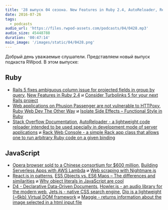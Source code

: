 ```yaml
---
title: '28 выпуск 04 сезона. New Features in Ruby 2.4, AutoReloader, React.js in patterns, D4, Howler.js, Jets.js, Dio и прочее'
date: 2016-07-26
tags:
  - podcasts
audio_url: 'https://files.rwpod-assets.com/podcasts/04/0428.mp3'
audio_size: 45448788
duration: '00:47:14'
main_image: '/images/static/04/0428.png'
---
```


Добрый день уважаемые слушатели. Представляем новый выпуск подкаста RWpod. В этом выпуске:

## Ruby

- [Rails 5 fixes ambiguous column issue for projected fields in group by query](http://blog.bigbinary.com/2016/07/21/rails-5-fixes-ambiguous-cloumn-name-for-projected-fields-in-group-by-query.html), [New Features in Ruby 2.4](https://blog.blockscore.com/new-features-in-ruby-2-4/) и [Consider Turbolinks 5 for your next Rails project](http://aspiringwebdev.com/consider-turbolinks-5-for-your-next-rails-project/)
- [Web applications on Phusion Passenger are not vulnerable to HTTPoxy](https://blog.phusion.nl/2016/07/21/web-applications-on-phusion-passenger-are-not-vulnerable-to-httpoxy/), [Ruby Web Dev The Other Way](http://rwdtow.stdout.in/) и [Isolate Side Effects – Functional Style in Ruby](http://www.rubypigeon.com/posts/isolate-side-effects-functional-style-in-ruby/)
- [Stack Overflow Documentation](http://stackoverflow.com/tour/documentation), [AutoReloader - a lightweight code reloader intended to be used specially in development mode of server applications](https://github.com/rosenfeld/auto_reloader) и [Rack Web Console - a simple Rack app class that allows one to run arbitrary Ruby code on a given binding](https://github.com/rosenfeld/rack_web_console)

## JavaScript

- [Opera browser sold to a Chinese consortium for $600 million](https://www.engadget.com/2016/07/18/opera-browser-sold-to-a-chinese-consortium-for-600-million/), [Building Serverless Apps with AWS Lambda](https://auth0.com/blog/2016/07/19/building-serverless-apps-with-aws-lambda/) и [Web scraping with Nightmare.js](https://azurelogic.com/posts/web-scraping-with-nightmare-js/)
- [React.js in patterns](http://krasimirtsonev.com/blog/article/react-js-in-design-patterns), [ES5 Objects vs. ES6 Maps – The differences and similarities](https://appendto.com/2016/07/es5-objects-vs-es6-maps-the-differences-and-similarities/) и [Why object literals in JavaScript are cool](https://rainsoft.io/why-object-literals-in-javascript-are-cool/)
- [D4 - Declarative Data-Driven Documents](https://d4.js.org/), [Howler.js - an audio library for the modern web](https://howlerjs.com/), [Jets.js - native CSS search engine](https://jets.js.org/), [Dio is a lightweight (~6kb) Virtual DOM framework](http://thysultan.com/dio/) и [Maggie - returns information about the image selected in a html input file](https://github.com/zzarcon/maggie)
